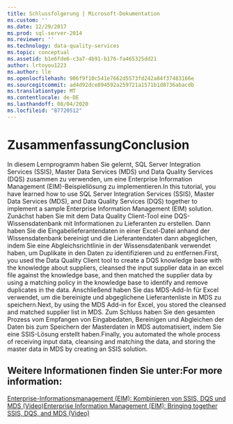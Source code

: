 ```yaml
---
title: Schlussfolgerung | Microsoft-Dokumentation
ms.custom: ''
ms.date: 12/29/2017
ms.prod: sql-server-2014
ms.reviewer: ''
ms.technology: data-quality-services
ms.topic: conceptual
ms.assetid: b1e6fde6-c3a7-4b91-b176-fa465325dd21
author: lrtoyou1223
ms.author: lle
ms.openlocfilehash: 906f9f10c541e7662d5573fd242a84f37483166e
ms.sourcegitcommit: ad4d92dce894592a259721a1571b1d8736abacdb
ms.translationtype: MT
ms.contentlocale: de-DE
ms.lasthandoff: 08/04/2020
ms.locfileid: "87720512"
---
```

# <a name="conclusion"></a><span data-ttu-id="e27be-102">Zusammenfassung</span><span class="sxs-lookup"><span data-stu-id="e27be-102">Conclusion</span></span>
  <span data-ttu-id="e27be-103">In diesem Lernprogramm haben Sie gelernt, SQL Server Integration Services (SSIS), Master Data Services (MDS) und Data Quality Services (DQS) zusammen zu verwenden, um eine Enterprise Information Management (EIM)-Beispiellösung zu implementieren.</span><span class="sxs-lookup"><span data-stu-id="e27be-103">In this tutorial, you have learned how to use SQL Server Integration Services (SSIS), Master Data Services (MDS), and Data Quality Services (DQS) together to implement a sample Enterprise Information Management (EIM) solution.</span></span> <span data-ttu-id="e27be-104">Zunächst haben Sie mit dem Data Quality Client-Tool eine DQS-Wissensdatenbank mit Informationen zu Lieferanten zu erstellen. Dann haben Sie die Eingabelieferantendaten in einer Excel-Datei anhand der Wissensdatenbank bereinigt und die Lieferantendaten dann abgeglichen, indem Sie eine Abgleichsrichtlinie in der Wissensdatenbank verwendet haben, um Duplikate in den Daten zu identifizieren und zu entfernen.</span><span class="sxs-lookup"><span data-stu-id="e27be-104">First, you used the Data Quality Client tool to create a DQS knowledge base with the knowledge about suppliers, cleansed the input supplier data in an excel file against the knowledge base, and then matched the supplier data by using a matching policy in the knowledge base to identify and remove duplicates in the data.</span></span> <span data-ttu-id="e27be-105">Anschließend haben Sie das MDS-Add-In für Excel verwendet, um die bereinigte und abgeglichene Lieferantenliste in MDS zu speichern.</span><span class="sxs-lookup"><span data-stu-id="e27be-105">Next, by using the MDS Add-in for Excel, you stored the cleansed and matched supplier list in MDS.</span></span> <span data-ttu-id="e27be-106">Zum Schluss haben Sie den gesamten Prozess vom Empfangen von Eingabedaten, Bereinigen und Abgleichen der Daten bis zum Speichern der Masterdaten in MDS automatisiert, indem Sie eine SSIS-Lösung erstellt haben.</span><span class="sxs-lookup"><span data-stu-id="e27be-106">Finally, you automated the whole process of receiving input data, cleansing and matching the data, and storing the master data in MDS by creating an SSIS solution.</span></span>  
  
## <a name="for-more-information"></a><span data-ttu-id="e27be-107">Weitere Informationen finden Sie unter:</span><span class="sxs-lookup"><span data-stu-id="e27be-107">For more information:</span></span>  
  
 [<span data-ttu-id="e27be-108">Enterprise-Informationsmanagement (EIM): Kombinieren von SSIS, DQS und MDS (Video)</span><span class="sxs-lookup"><span data-stu-id="e27be-108">Enterprise Information Management (EIM): Bringing together SSIS, DQS, and MDS (Video)</span></span>](https://go.microsoft.com/fwlink/?LinkId=258672)  
  
  
